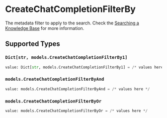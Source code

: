 # CreateChatCompletionFilterBy

The metadata filter to apply to the search. Check the [Searching a Knowledge Base](https://dash.readme.com/project/orqai/v2.0/docs/searching-a-knowledge-base) for more information.


## Supported Types

### `Dict[str, models.CreateChatCompletionFilterBy1]`

```python
value: Dict[str, models.CreateChatCompletionFilterBy1] = /* values here */
```

### `models.CreateChatCompletionFilterByAnd`

```python
value: models.CreateChatCompletionFilterByAnd = /* values here */
```

### `models.CreateChatCompletionFilterByOr`

```python
value: models.CreateChatCompletionFilterByOr = /* values here */
```

